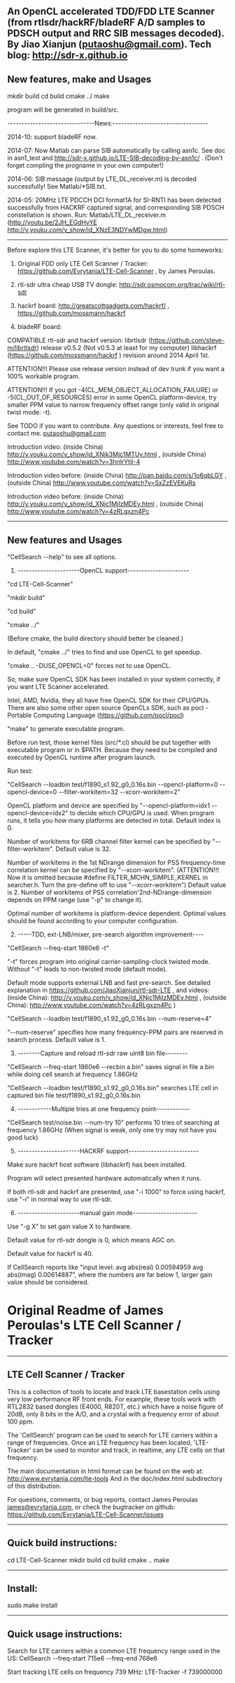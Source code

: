 An OpenCL accelerated TDD/FDD LTE Scanner (from rtlsdr/hackRF/bladeRF A/D samples to PDSCH output and RRC SIB messages decoded). By Jiao Xianjun (putaoshu@gmail.com). Tech blog: http://sdr-x.github.io
----------------------------------------------------------------------
New features, make and Usages
----------------------------------------------------------------------

  mkdir build
  cd build
  cmake ../
  make

program will be generated in build/src.

-------------------------------News:----------------------------------

2014-10: support bladeRF now.

2014-07: Now Matlab can parse SIB automatically by calling asn1c. See doc in asn1_test and http://sdr-x.github.io/LTE-SIB-decoding-by-asn1c/ . (Don't forget compling the progname in your own computer!)

2014-06: SIB message (output by LTE_DL_receiver.m) is decoded successfully! See Matlab/*SIB.txt.

2014-05: 20MHz LTE PDCCH DCI format1A for SI-RNTI has been detected successfully from HACKRF captured signal, and corresponding SIB PDSCH constellation is shown. Run: Matlab/LTE_DL_receiver.m
 (http://youtu.be/2JH_EGdHyYE  http://v.youku.com/v_show/id_XNzE3NDYwMDgw.html)

----------------------------------------------------------------------

Before explore this LTE Scanner, it's better for you to do some homeworks:

1. Original FDD only LTE Cell Scanner / Tracker: https://github.com/Evrytania/LTE-Cell-Scanner , by James Peroulas.

2. rtl-sdr ultra cheap USB TV dongle: http://sdr.osmocom.org/trac/wiki/rtl-sdr

3. hackrf board: http://greatscottgadgets.com/hackrf/ , https://github.com/mossmann/hackrf

4. bladeRF board: 

COMPATIBLE rtl-sdr and hackrf version:
librtlsdr (https://github.com/steve-m/librtlsdr) release v0.5.2 (Not v0.5.3 at least for my computer)
libhackrf (https://github.com/mossmann/hackrf  ) revision around 2014 April 1st.

ATTENTION!!! Please use release version instead of dev trunk if you want a 100% workable program.

ATTENTION!!! If you got -4(CL_MEM_OBJECT_ALLOCATION_FAILURE) or -5(CL_OUT_OF_RESOURCES) error in some OpenCL platform-device, try smaller PPM value to narrow frequency offset range (only valid in original twist mode: -t).

See TODO if you want to contribute. Any questions or interests, feel free to contact me. putaoshu@gmail.com

Introduction video: (inside China) http://v.youku.com/v_show/id_XNjk3Mjc1MTUy.html ,
(outside China) http://www.youtube.com/watch?v=3hnlrYtjI-4

Introduction video before: (inside China) http://pan.baidu.com/s/1o6qbLGY ,
(outside China) http://www.youtube.com/watch?v=SxZzEVEKuRs

Introduction video before: (inside China) http://v.youku.com/v_show/id_XNjc1MjIzMDEy.html ,
(outside China) http://www.youtube.com/watch?v=4zRLgxzn4Pc

----------------------------------------------------------------------
New features and Usages
----------------------------------------------------------------------

"CellSearch --help" to see all options.

1. ----------------------OpenCL support----------------------

"cd LTE-Cell-Scanner"

"mkdir build"

"cd build"

"cmake ../"

(Before cmake, the build directory should better be cleaned.)

In default, "cmake ../" tries to find and use OpenCL to get speedup.

"cmake .. -DUSE_OPENCL=0" forces not to use OpenCL.

So, make sure OpenCL SDK has been installed in your system correctly, if you want LTE Scanner accelerated.

Intel, AMD, Nvidia, they all have free OpenCL SDK for their CPU/GPUs. There are also some other open source OpenCLs SDK,
such as pocl - Portable Computing Language (https://github.com/pocl/pocl)

"make" to generate executable program.

Before run test, those kernel files (src/*.cl) should be put together with executable program or in $PATH.
Because they need to be compiled and executed by OpenCL runtime after program launch.

Run test:

"CellSearch --loadbin test/f1890_s1.92_g0_0.16s.bin --opencl-platform=0 --opencl-device=0 --filter-workitem=32 --xcorr-workitem=2"

OpenCL platform and device are specified by "--opencl-platform=idx1 --opencl-device=idx2" to decide which CPU/GPU is used.
When program runs, it tells you how many platforms are detected in total. Default index is 0.

Number of workitems for 6RB channel filter kernel can be specified by "--filter-workitem". Default value is 32.

Number of workitems in the 1st NDrange dimension for PSS frequency-time correlation kernel can be specified by "--xcorr-workitem".
(ATTENTION!!! Now it is omitted because #define FILTER_MCHN_SIMPLE_KERNEL in searcher.h. Turn the pre-define off to use "--xcorr-workitem")
Default value is 2. Number of workitems of PSS correlation'2nd-NDrange-dimension depends on PPM range (use "-p" to change it).

Optimal number of workitems is platform-device dependent. Optimal values should be found according to your computer configuration.

2. -----TDD, ext-LNB/mixer, pre-search algorithm improvement----

"CellSearch --freq-start 1860e6 -t"

"-t" forces program into original carrier-sampling-clock twisted mode. Without "-t" leads to non-twisted mode (default mode).

Default mode supports external LNB and fast pre-search.
See detailed explanation in https://github.com/JiaoXianjun/rtl-sdr-LTE , and videos: (inside China): http://v.youku.com/v_show/id_XNjc1MjIzMDEy.html ,
 (outside China): http://www.youtube.com/watch?v=4zRLgxzn4Pc )

"CellSearch --loadbin test/f1890_s1.92_g0_0.16s.bin --num-reserve=4"

"--num-reserve" specifies how many frequency-PPM pairs are reserved in search process. Default value is 1.

3. --------Capture and reload rtl-sdr raw uint8 bin file--------

"CellSearch --freq-start 1860e6 --recbin a.bin" saves signal in file a.bin while doing cell search at frequency 1.86GHz

"CellSearch --loadbin test/f1890_s1.92_g0_0.16s.bin" searches LTE cell in captured bin file test/f1890_s1.92_g0_0.16s.bin

4. ------------Multiple tries at one frequency point------------

"CellSearch test/noise.bin --num-try 10" performs 10 tries of searching at frequency 1.86GHz (When signal is weak, only one try may not have you good luck)

5. ----------------------HACKRF support-------------------------

Make sure hackrf host software (libhackrf) has been installed.

Program will select presented hardware automatically when it runs.

If both rtl-sdr and hackrf are presented, use "-i 1000" to force using hackrf, use "-i" in normal way to use rtl-sdr.

6. ----------------------manual gain mode-----------------------

Use "-g X" to set gain value X to hardware.

Default value for rtl-sdr dongle is 0, which means AGC on.

Default value for hackrf is 40.

If CellSearch reports like "input level: avg abs(real) 0.00594959 avg abs(imag) 0.00614887", where the numbers are far below 1, larger gain value should be considered.

Original Readme of James Peroulas's LTE Cell Scanner / Tracker
========================================================================

--------------------------
LTE Cell Scanner / Tracker
--------------------------

This is a collection of tools to locate and track LTE basestation cells using
very low performance RF front ends. For example, these tools work with RTL2832
based dongles (E4000, R820T, etc.) which have a noise figure of 20dB, only 8
bits in the A/D, and a crystal with a frequency error of about 100 ppm.

The 'CellSearch' program can be used to search for LTE carriers within a range
of frequencies.  Once an LTE frequency has been located, 'LTE-Tracker' can be
used to monitor and track, in realtime, any LTE cells on that frequency.

The main documentation in html format can be found on the web at:
  http://www.evrytania.com/lte-tools
And in the doc/index.html subdirectory of this distribution.

For questions, comments, or bug reports, contact James Peroulas
james@evrytania.com, or check the bugtracker on github:
  https://github.com/Evrytania/LTE-Cell-Scanner/issues

------
Quick build instructions:
------
  cd LTE-Cell-Scanner
  mkdir build
  cd build
  cmake ..
  make

------
Install:
------
  sudo make install

------
Quick usage instructions:
------

Search for LTE carriers within a common LTE frequency range used in the US:
  CellSearch --freq-start 715e6 --freq-end 768e6

Start tracking LTE cells on frequency 739 MHz:
  LTE-Tracker -f 739000000

